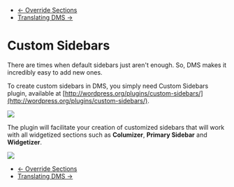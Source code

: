 <div class="row-fluid">
	<div class="span12">
		<ul class="pager">
			<li class="pull-left"><a href="http://docs.pagelines.com/advanced/override-sections">&larr; Override Sections</a></li>
  			<li class="pull-right"><a href="http://docs.pagelines.com/advanced/translating-dms">Translating DMS &rarr;</i></a></li>
		</ul>
	</div>
</div>

# Custom Sidebars #

There are times when default sidebars just aren't enough.  So, DMS makes it incredibly easy to add new ones.

To create custom sidebars in DMS, you simply need Custom Sidebars plugin, available at [http://wordpress.org/plugins/custom-sidebars/](http://wordpress.org/plugins/custom-sidebars/).

![](https://raw.github.com/pagelines/Docs/master/gh-pages-template/public/img/custom-sidebars-plugin.jpg)

The plugin will facilitate your creation of customized sidebars that will work with all widgetized sections such as **Columizer**, **Primary Sidebar** and **Widgetizer**.

![](https://raw.github.com/pagelines/Docs/master/gh-pages-template/public/img/widgetized-sections.jpg)

<div class="row-fluid">
	<div class="span12">
		<ul class="pager">
			<li class="pull-left"><a href="http://docs.pagelines.com/advanced/override-sections">&larr; Override Sections</a></li>
  			<li class="pull-right"><a href="http://docs.pagelines.com/advanced/translating-dms">Translating DMS &rarr;</i></a></li>
		</ul>
	</div>
</div>
